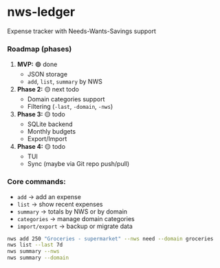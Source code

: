 # nws-ledger
Expense tracker with Needs-Wants-Savings support

### Roadmap (phases)

1. **MVP:** 🟢 done
    - JSON storage
    - `add`, `list`, `summary` by NWS
2. **Phase 2:** 🟡 next todo
    - Domain categories support
    - Filtering (`-last`, `-domain`, `-nws`)
3. **Phase 3:** 🟡 todo
    - SQLite backend
    - Monthly budgets
    - Export/Import
4. **Phase 4:** 🟡 todo
    - TUI
    - Sync (maybe via Git repo push/pull)


### Core commands:

- `add` -> add an expense
- `list` -> show recent expenses
- `summary` -> totals by NWS or by domain
- `categories` -> manage domain categories
- `import/export` -> backup or migrate data


```bash
nws add 250 "Groceries - supermarket" --nws need --domain groceries
nws list --last 7d
nws summary --nws
nws summary --domain
```
